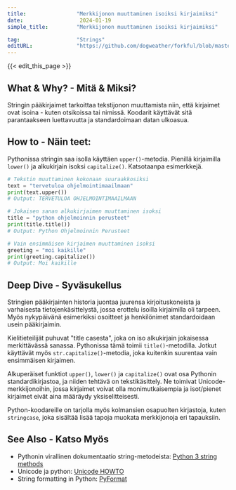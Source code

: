 ```yaml
---
title:                "Merkkijonon muuttaminen isoiksi kirjaimiksi"
date:                  2024-01-19
simple_title:         "Merkkijonon muuttaminen isoiksi kirjaimiksi"

tag:                  "Strings"
editURL:              "https://github.com/dogweather/forkful/blob/master/content/fi/python/capitalizing-a-string.md"
---
```


{{< edit_this_page >}}

## What & Why? - Mitä & Miksi?
Stringin pääkirjaimet tarkoittaa tekstijonon muuttamista niin, että kirjaimet ovat isoina - kuten otsikoissa tai nimissä. Koodarit käyttävät sitä parantaakseen luettavuutta ja standardoimaan datan ulkoasua.

## How to - Näin teet:
Pythonissa stringin saa isolla käyttäen `upper()`-metodia. Pienillä kirjaimilla `lower()` ja alkukirjain isoksi `capitalize()`. Katsotaanpa esimerkkejä.

```Python
# Tekstin muuttaminen kokonaan suuraakkosiksi
text = "tervetuloa ohjelmointimaailmaan"
print(text.upper())
# Output: TERVETULOA OHJELMOINTIMAAILMAAN

# Jokaisen sanan alkukirjaimen muuttaminen isoksi
title = "python ohjelmoinnin perusteet"
print(title.title())
# Output: Python Ohjelmoinnin Perusteet

# Vain ensimmäisen kirjaimen muuttaminen isoksi
greeting = "moi kaikille"
print(greeting.capitalize())
# Output: Moi kaikille
```

## Deep Dive - Syväsukellus
Stringien pääkirjainten historia juontaa juurensa kirjoituskoneista ja varhaisesta tietojenkäsittelystä, jossa erottelu isoilla kirjaimilla oli tarpeen. Myös nykypäivänä esimerkiksi osoitteet ja henkilönimet standardoidaan usein pääkirjaimin.

Kielitieteilijät puhuvat "title casesta", joka on iso alkukirjain jokaisessa merkittävässä sanassa. Pythonissa tämä toimii `title()`-metodilla. Jotkut käyttävät myös `str.capitalize()`-metodia, joka kuitenkin suurentaa vain ensimmäisen kirjaimen.

Alkuperäiset funktiot `upper()`, `lower()` ja `capitalize()` ovat osa Pythonin standardikirjastoa, ja niiden tehtävä on tekstikäsittely. Ne toimivat Unicode-merkkijonoihin, jossa kirjaimet voivat olla monimutkaisempia ja isot/pienet kirjaimet eivät aina määräydy yksiselitteisesti.

Python-koodareille on tarjolla myös kolmansien osapuolten kirjastoja, kuten `stringcase`, joka sisältää lisää tapoja muokata merkkijonoja eri tapauksiin.

## See Also - Katso Myös
- Pythonin virallinen dokumentaatio string-metodeista: [Python 3 string methods](https://docs.python.org/3/library/stdtypes.html#string-methods)
- Unicode ja python: [Unicode HOWTO](https://docs.python.org/3/howto/unicode.html)
- String formatting in Python: [PyFormat](https://pyformat.info/)

